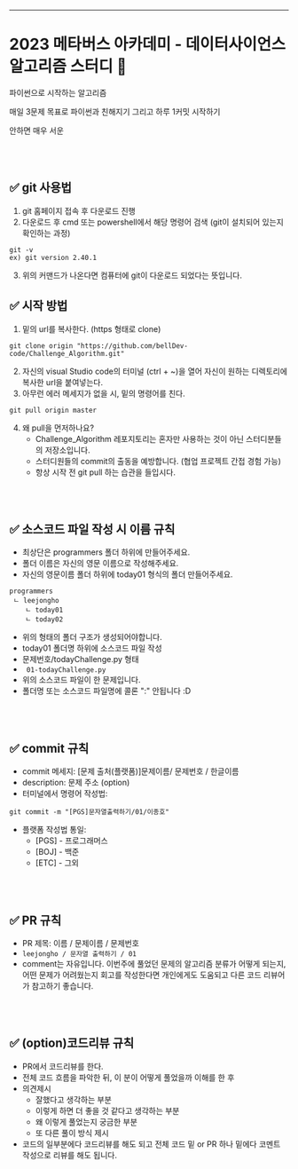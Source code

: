 ---
# 2023 메타버스 아카데미 - 데이터사이언스 알고리즘 스터디 📝
파이썬으로 시작하는 알고리즘

매일 3문제 목표로 파이썬과 친해지기 그리고 하루 1커밋 시작하기

안하면 매우 서운

<br />
<br />

## ✅ git 사용법
1. git 홈페이지 접속 후 다운로드 진행
2. 다운로드 후 cmd 또는 powershell에서 해당 명령어 검색 (git이 설치되어 있는지 확인하는 과정)
```
git -v
ex) git version 2.40.1
```
3. 위의 커맨드가 나온다면 컴퓨터에 git이 다운로드 되었다는 뜻입니다.


## ✅ 시작 방법
1. 밑의 url를 복사한다. (https 형태로 clone)
```
git clone origin "https://github.com/bellDev-code/Challenge_Algorithm.git"
```
2. 자신의 visual Studio code의 터미널 (ctrl + ~)을 열어 자신이 원하는 디렉토리에 복사한 url을 붙여넣는다.
3. 아무런 에러 메세지가 없을 시, 밑의 명령어를 친다.
```
git pull origin master
```
4. 왜 pull을 먼저하나요?
   - Challenge_Algorithm 레포지토리는 혼자만 사용하는 것이 아닌 스터디분들의 저장소입니다.
   - 스터디원들의 commit의 출동을 예방합니다. (협업 프로젝트 간접 경험 가능)
   - 항상 시작 전 git pull 하는 습관을 들입시다.

<br />
<br />

## ✅ 소스코드 파일 작성 시 이름 규칙
- 최상단은 programmers 폴더 하위에 만들어주세요.
- 폴더 이름은 자신의 영문 이름으로 작성해주세요.
- 자신의 영문이름 폴더 하위에 today01 형식의 폴더 만들어주세요.
```
programmers
 ㄴ leejongho
    ㄴ today01
    ㄴ today02
```
- 위의 형태의 폴더 구조가 생성되어야합니다.
- today01 폴더명 하위에 소스코드 파일 작성
- 문제번호/todayChallenge.py 형태
- ``` 01-todayChallenge.py```
- 위의 소스코드 파일이 한 문제입니다.
- 폴더명 또는 소스코드 파일명에 콜론 ":" 안됩니다 :D

<br />
<br />

## ✅ commit 규칙
- commit 메세지: [문제 출처(플랫폼)]문제이름/ 문제번호 / 한글이름
- description: 문제 주소 (option)
- 터미널에서 명령어 작성법: 
```
git commit -m "[PGS]문자열출력하기/01/이종호"
```
- 플랫폼 작성법 통일:
  * [PGS] - 프로그래머스
  * [BOJ] - 백준 
  * [ETC] - 그외

<br />
<br />

## ✅ PR 규칙
- PR 제목: 이름 / 문제이름 / 문제번호
-  ```leejongho / 문자열 출력하기 / 01 ```
-  comment는 자유입니다. 이번주에 풀었던 문제의 알고리즘 분류가 어떻게 되는지, <br> 어떤 문제가 어려웠는지 회고를 작성한다면 개인에게도 도움되고 다른 코드 리뷰어가 참고하기 좋습니다.


<br />
<br />

## ✅ (option)코드리뷰 규칙
- PR에서 코드리뷰를 한다.
- 전체 코드 흐름을 파악한 뒤, 이 분이 어떻게 풀었을까 이해를 한 후 
- 의견제시
  -   잘했다고 생각하는 부분
  -   이렇게 하면 더 좋을 것 같다고 생각하는 부분
  -   왜 이렇게 풀었는지 궁금한 부분
  -   또 다른 풀이 방식 제시
- 코드의 일부분에다 코드리뷰를 해도 되고 전체 코드 밑 or PR 하나 밑에다 코멘트 작성으로 리뷰를 해도 됩니다.

<br />
<br />
